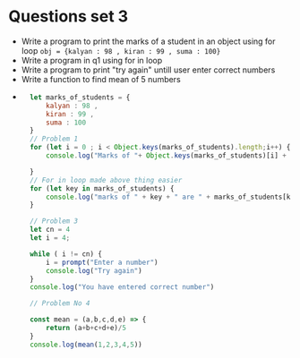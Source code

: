 # Questions set 3

- Write a program to print the marks of a student in an object using for loop 
    `obj = {kalyan : 98 , kiran : 99 , suma : 100}`
- Write a program in q1 using for in loop
- Write a program to print "try again" untill user enter correct numbers
- Write a function to find mean of 5 numbers
- ```js
    let marks_of_students = {
        kalyan : 98 , 
        kiran : 99 , 
        suma : 100
    }
    // Problem 1
    for (let i = 0 ; i < Object.keys(marks_of_students).length;i++) {
        console.log("Marks of "+ Object.keys(marks_of_students)[i] + " are " + marks_of_students[Object.keys(marks_of_students)[i]]);

    }
    // For in loop made above thing easier
    for (let key in marks_of_students) {
        console.log("marks of " + key + " are " + marks_of_students[key]);
    }

    // Problem 3
    let cn = 4
    let i = 4;

    while ( i != cn) {
        i = prompt("Enter a number")
        console.log("Try again")
    }
    console.log("You have entered correct number")

    // Problem No 4

    const mean = (a,b,c,d,e) => {
        return (a+b+c+d+e)/5
    }
    console.log(mean(1,2,3,4,5))
    ```
